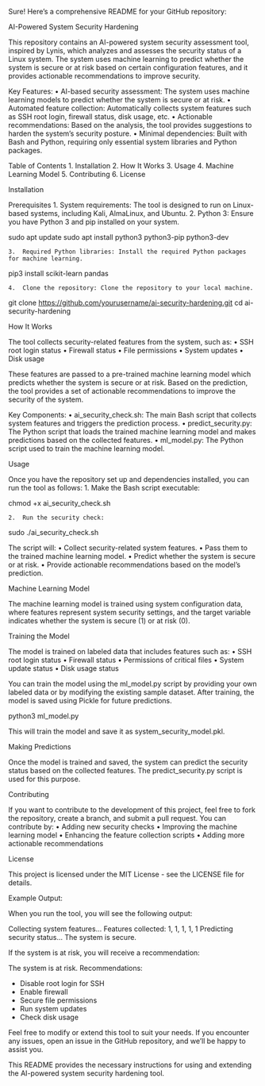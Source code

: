 Sure! Here’s a comprehensive README for your GitHub repository:

AI-Powered System Security Hardening

This repository contains an AI-powered system security assessment tool, inspired by Lynis, which analyzes and assesses the security status of a Linux system. The system uses machine learning to predict whether the system is secure or at risk based on certain configuration features, and it provides actionable recommendations to improve security.

Key Features:
	•	AI-based security assessment: The system uses machine learning models to predict whether the system is secure or at risk.
	•	Automated feature collection: Automatically collects system features such as SSH root login, firewall status, disk usage, etc.
	•	Actionable recommendations: Based on the analysis, the tool provides suggestions to harden the system’s security posture.
	•	Minimal dependencies: Built with Bash and Python, requiring only essential system libraries and Python packages.

Table of Contents
	1.	Installation
	2.	How It Works
	3.	Usage
	4.	Machine Learning Model
	5.	Contributing
	6.	License

Installation

Prerequisites
	1.	System requirements: The tool is designed to run on Linux-based systems, including Kali, AlmaLinux, and Ubuntu.
	2.	Python 3: Ensure you have Python 3 and pip installed on your system.

sudo apt update
sudo apt install python3 python3-pip python3-dev

	3.	Required Python libraries: Install the required Python packages for machine learning.

pip3 install scikit-learn pandas

	4.	Clone the repository: Clone the repository to your local machine.

git clone https://github.com/yourusername/ai-security-hardening.git
cd ai-security-hardening

How It Works

The tool collects security-related features from the system, such as:
	•	SSH root login status
	•	Firewall status
	•	File permissions
	•	System updates
	•	Disk usage

These features are passed to a pre-trained machine learning model which predicts whether the system is secure or at risk. Based on the prediction, the tool provides a set of actionable recommendations to improve the security of the system.

Key Components:
	•	ai_security_check.sh: The main Bash script that collects system features and triggers the prediction process.
	•	predict_security.py: The Python script that loads the trained machine learning model and makes predictions based on the collected features.
	•	ml_model.py: The Python script used to train the machine learning model.

Usage

Once you have the repository set up and dependencies installed, you can run the tool as follows:
	1.	Make the Bash script executable:

chmod +x ai_security_check.sh

	2.	Run the security check:

sudo ./ai_security_check.sh

The script will:
	•	Collect security-related system features.
	•	Pass them to the trained machine learning model.
	•	Predict whether the system is secure or at risk.
	•	Provide actionable recommendations based on the model’s prediction.

Machine Learning Model

The machine learning model is trained using system configuration data, where features represent system security settings, and the target variable indicates whether the system is secure (1) or at risk (0).

Training the Model

The model is trained on labeled data that includes features such as:
	•	SSH root login status
	•	Firewall status
	•	Permissions of critical files
	•	System update status
	•	Disk usage status

You can train the model using the ml_model.py script by providing your own labeled data or by modifying the existing sample dataset. After training, the model is saved using Pickle for future predictions.

python3 ml_model.py

This will train the model and save it as system_security_model.pkl.

Making Predictions

Once the model is trained and saved, the system can predict the security status based on the collected features. The predict_security.py script is used for this purpose.

Contributing

If you want to contribute to the development of this project, feel free to fork the repository, create a branch, and submit a pull request. You can contribute by:
	•	Adding new security checks
	•	Improving the machine learning model
	•	Enhancing the feature collection scripts
	•	Adding more actionable recommendations

License

This project is licensed under the MIT License - see the LICENSE file for details.

Example Output:

When you run the tool, you will see the following output:

Collecting system features...
Features collected: 1, 1, 1, 1, 1
Predicting security status...
The system is secure.

If the system is at risk, you will receive a recommendation:

The system is at risk. Recommendations:
- Disable root login for SSH
- Enable firewall
- Secure file permissions
- Run system updates
- Check disk usage

Feel free to modify or extend this tool to suit your needs. If you encounter any issues, open an issue in the GitHub repository, and we’ll be happy to assist you.

This README provides the necessary instructions for using and extending the AI-powered system security hardening tool.